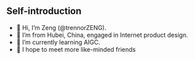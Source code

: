 ## Self-introduction

- 👋 Hi, I’m Zeng (@trennorZENG).
- 👀 I’m from Hubei, China, engaged in Internet product design.
- 🌱 I’m currently learning AIGC.
- 💞 I hope to meet more like-minded friends
